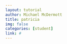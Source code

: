 ```yaml
---
layout: tutorial
author: Michael McDermott
title: patricia
img: false
categories: [student]
link: #
---
```

